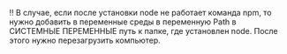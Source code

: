 ‼️ В случае, если после установки node не работает команда npm, то нужно добавить в переменные среды в переменную Path в СИСТЕМНЫЕ ПЕРЕМЕННЫЕ путь к папке, где установлен node. После этого нужно перезагрузить компьютер.